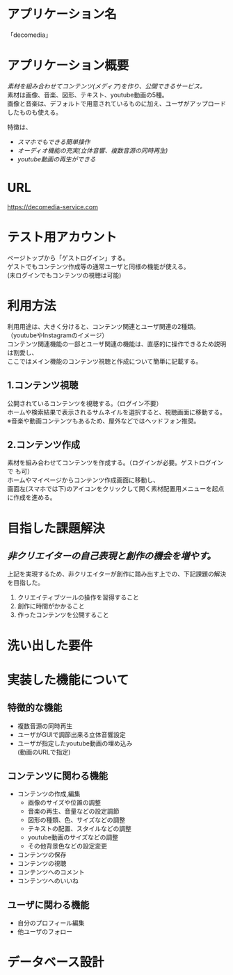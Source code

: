 # アプリケーション名
「decomedia」

# アプリケーション概要
 *素材を組み合わせてコンテンツ(メディア)を作り、公開できるサービス。*  
 素材は画像、音楽、図形、テキスト、youtube動画の5種。  
 画像と音楽は、デフォルトで用意されているものに加え、ユーザがアップロードしたものも使える。  
   
 特徴は、  
 - *スマホでもできる簡単操作*  
 - *オーディオ機能の充実(立体音響、複数音源の同時再生)*  
 - *youtube動画の再生ができる*  


# URL
 https://decomedia-service.com  

# テスト用アカウント  
 ページトップから「ゲストログイン」する。  
 ゲストでもコンテンツ作成等の通常ユーザと同様の機能が使える。  
 (未ログインでもコンテンツの視聴は可能)  

# 利用方法  
利用用途は、大きく分けると、コンテンツ関連とユーザ関連の2種類。  
（youtubeやInstagramのイメージ）  
コンテンツ関連機能の一部とユーザ関連の機能は、直感的に操作できるため説明は割愛し、  
ここではメイン機能のコンテンツ視聴と作成について簡単に記載する。  
  
 ## 1.コンテンツ視聴
 公開されているコンテンツを視聴する。（ログイン不要）  
 ホームや検索結果で表示されるサムネイルを選択すると、視聴画面に移動する。  
 ※音楽や動画コンテンツもあるため、屋外などではヘッドフォン推奨。  

 ## 2.コンテンツ作成  
 素材を組み合わせてコンテンツを作成する。（ログインが必要。ゲストログインで
 も可）  
 ホームやマイページからコンテンツ作成画面に移動し、  
 画面左(スマホでは下)のアイコンをクリックして開く素材配置用メニューを起点に作成を進める。  

  
# 目指した課題解決  
 ## *非クリエイターの自己表現と創作の機会を増やす。*  
 上記を実現するため、非クリエイターが創作に踏み出す上での、下記課題の解決を目指した。  
 1. クリエイティブツールの操作を習得すること  
 2. 創作に時間がかかること  
 3. 作ったコンテンツを公開すること  

# 洗い出した要件

# 実装した機能について
## 特徴的な機能
 - 複数音源の同時再生
 - ユーザがGUIで調節出来る立体音響設定
 - ユーザが指定したyoutube動画の埋め込み  
   (動画のURLで指定)

## コンテンツに関わる機能
 - コンテンツの作成,編集  
    - 画像のサイズや位置の調整
    - 音楽の再生、音量などの設定調節
    - 図形の種類、色、サイズなどの調整
    - テキストの配置、スタイルなどの調整
    - youtube動画のサイズなどの調整
    - その他背景色などの設定変更
 - コンテンツの保存
 - コンテンツの視聴  
 - コンテンツへのコメント
 - コンテンツへのいいね

## ユーザに関わる機能  
 - 自分のプロフィール編集  
 - 他ユーザのフォロー  

# データベース設計

